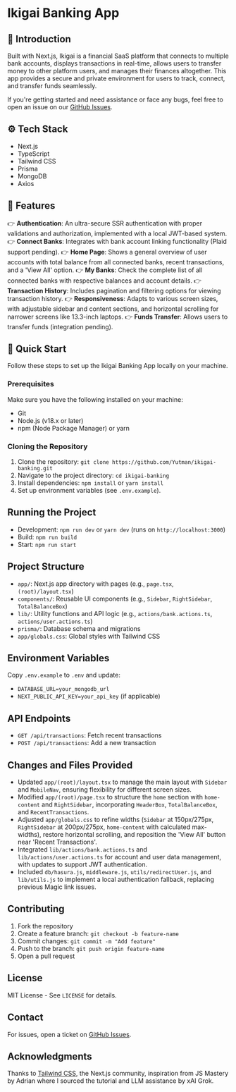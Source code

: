 # Ikigai Banking App

## 🤖 Introduction
Built with Next.js, Ikigai is a financial SaaS platform that connects to multiple bank accounts, displays transactions in real-time, allows users to transfer money to other platform users, and manages their finances altogether. This app provides a secure and private environment for users to track, connect, and transfer funds seamlessly.

If you're getting started and need assistance or face any bugs, feel free to open an issue on our [GitHub Issues](https://github.com/Yutman/ikigai-banking/issues).

## ⚙️ Tech Stack
- Next.js
- TypeScript
- Tailwind CSS
- Prisma
- MongoDB
- Axios

## 🔋 Features
👉 **Authentication**: An ultra-secure SSR authentication with proper validations and authorization, implemented with a local JWT-based system.
👉 **Connect Banks**: Integrates with bank account linking functionality (Plaid support pending).
👉 **Home Page**: Shows a general overview of user accounts with total balance from all connected banks, recent transactions, and a 'View All' option.
👉 **My Banks**: Check the complete list of all connected banks with respective balances and account details.
👉 **Transaction History**: Includes pagination and filtering options for viewing transaction history.
👉 **Responsiveness**: Adapts to various screen sizes, with adjustable sidebar and content sections, and horizontal scrolling for narrower screens like 13.3-inch laptops.
👉 **Funds Transfer**: Allows users to transfer funds (integration pending).

## 🤸 Quick Start
Follow these steps to set up the Ikigai Banking App locally on your machine.

### Prerequisites
Make sure you have the following installed on your machine:
- Git
- Node.js (v18.x or later)
- npm (Node Package Manager) or yarn

### Cloning the Repository
1. Clone the repository: `git clone https://github.com/Yutman/ikigai-banking.git`
2. Navigate to the project directory: `cd ikigai-banking`
3. Install dependencies: `npm install` or `yarn install`
4. Set up environment variables (see `.env.example`).

## Running the Project
- Development: `npm run dev` or `yarn dev` (runs on `http://localhost:3000`)
- Build: `npm run build`
- Start: `npm run start`

## Project Structure
- `app/`: Next.js app directory with pages (e.g., `page.tsx`, `(root)/layout.tsx`)
- `components/`: Reusable UI components (e.g., `Sidebar`, `RightSidebar`, `TotalBalanceBox`)
- `lib/`: Utility functions and API logic (e.g., `actions/bank.actions.ts`, `actions/user.actions.ts`)
- `prisma/`: Database schema and migrations
- `app/globals.css`: Global styles with Tailwind CSS

## Environment Variables
Copy `.env.example` to `.env` and update:
- `DATABASE_URL=your_mongodb_url`
- `NEXT_PUBLIC_API_KEY=your_api_key` (if applicable)

## API Endpoints
- `GET /api/transactions`: Fetch recent transactions
- `POST /api/transactions`: Add a new transaction

## Changes and Files Provided
- Updated `app/(root)/layout.tsx` to manage the main layout with `Sidebar` and `MobileNav`, ensuring flexibility for different screen sizes.
- Modified `app/(root)/page.tsx` to structure the `home` section with `home-content` and `RightSidebar`, incorporating `HeaderBox`, `TotalBalanceBox`, and `RecentTransactions`.
- Adjusted `app/globals.css` to refine widths (`Sidebar` at 150px/275px, `RightSidebar` at 200px/275px, `home-content` with calculated max-widths), restore horizontal scrolling, and reposition the 'View All' button near 'Recent Transactions'.
- Integrated `lib/actions/bank.actions.ts` and `lib/actions/user.actions.ts` for account and user data management, with updates to support JWT authentication.
- Included `db/hasura.js`, `middleware.js`, `utils/redirectUser.js`, and `lib/utils.js` to implement a local authentication fallback, replacing previous Magic link issues.

## Contributing
1. Fork the repository
2. Create a feature branch: `git checkout -b feature-name`
3. Commit changes: `git commit -m "Add feature"`
4. Push to the branch: `git push origin feature-name`
5. Open a pull request

## License
MIT License - See `LICENSE` for details.

## Contact
For issues, open a ticket on [GitHub Issues](https://github.com/Yutman/ikigai-banking/issues).

## Acknowledgments
Thanks to [Tailwind CSS](https://tailwindcss.com), the Next.js community, inspiration from JS Mastery by Adrian where I sourced the tutorial and LLM assistance by xAI Grok.
